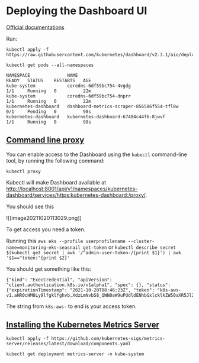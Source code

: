 # Deploying the Dashboard UI
[Official documentations](https://kubernetes.io/docs/tasks/access-application-cluster/web-ui-dashboard/)

Run: 
```
kubectl apply -f https://raw.githubusercontent.com/kubernetes/dashboard/v2.3.1/aio/deploy/recommended.yaml
```

`kubectl get pods --all-namespaces`

```
NAMESPACE              NAME                                         READY   STATUS    RESTARTS   AGE
kube-system            coredns-6df59bc754-4vgdg                     1/1     Running   0          22m
kube-system            coredns-6df59bc754-dnprr                     1/1     Running   0          22m
kubernetes-dashboard   dashboard-metrics-scraper-856586f554-tfl8w   0/1     Pending   0          98s
kubernetes-dashboard   kubernetes-dashboard-67484c44f6-8jwvf        1/1     Running   0          98s
```

## [Command line proxy](https://kubernetes.io/docs/tasks/access-application-cluster/web-ui-dashboard/#command-line-proxy)

You can enable access to the Dashboard using the `kubectl` command-line tool, by running the following command:

```
kubectl proxy
```

Kubectl will make Dashboard available at [http://localhost:8001/api/v1/namespaces/kubernetes-dashboard/services/https:kubernetes-dashboard:/proxy/](http://localhost:8001/api/v1/namespaces/kubernetes-dashboard/services/https:kubernetes-dashboard:/proxy/).

You should see this

![[image20211020113029.png]]

To get access you need a token. 

Running this
`aws eks --profile userprofilename --cluster-name=monitoring-eks-seasnail get-token`
or 
`kubectl describe secret $(kubectl get secret | awk '/^admin-user-token-/{print $1}') | awk '$1=="token:"{print $2}'`

You should get something like this:

```
{"kind": "ExecCredential", "apiVersion": "client.authentication.k8s.io/v1alpha1", "spec": {}, "status": {"expirationTimestamp": "2021-10-20T08:46:23Z", "token": "k8s-aws-v1.aHR0cHM6Ly9lfgklfghvb,XdzLmNvbS8_QWN0aW9uPUdldENhbGxlcklkZW50aXR5JlZlcnNpb249MjAxMS0wNi0xNSZYLUFtei1BbGdvcml0aG09QVdTNC1ITUFDLVNIQTI1NiZYLUFtei1DcmVkZW50aWFsPUFlgkoritltryjUlJITTM2QUZPQjU1JTJGMjAyMTEwMjAlMkZ1cy1lYXN0LTElMkZzdHMlMkZhd3M0X3JlcXVlc3QmWC1BbXotRGF0ZT0yMDIxMTAyMFQwODMyMjNaJlgtQW16LUV4cGlyZXM9NjAmWC1BbXotU2lnbmVkSGVhZGVycz1ob3N0JTNCeC1rOHMtYXdzLWlkJlgtQW16LVNpZ25hdHVyZT01MDk0ZDgxZWQ1ZTQ0MTUyNTUzNjY4ODkzODA4Nzc4Y2ZmNDE3YjQzZGJjOTgyZmQzN2YxYWZlMTgwNTdjZDhj"}}

```

The string from `k8s-aws-` to end is your access token.

## [Installing the Kubernetes Metrics Server](https://docs.aws.amazon.com/eks/latest/userguide/metrics-server.html)

`kubectl apply -f https://github.com/kubernetes-sigs/metrics-server/releases/latest/download/components.yaml`

`kubectl get deployment metrics-server -n kube-system`
